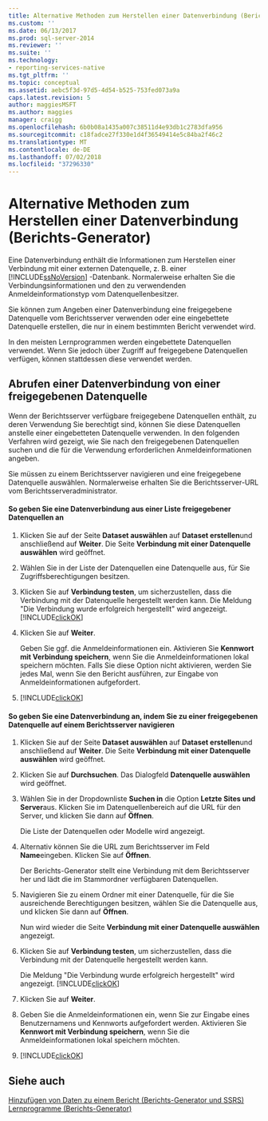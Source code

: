 ```yaml
---
title: Alternative Methoden zum Herstellen einer Datenverbindung (Berichts-Generator) | Microsoft-Dokumentation
ms.custom: ''
ms.date: 06/13/2017
ms.prod: sql-server-2014
ms.reviewer: ''
ms.suite: ''
ms.technology:
- reporting-services-native
ms.tgt_pltfrm: ''
ms.topic: conceptual
ms.assetid: aebc5f3d-97d5-4d54-b525-753fed073a9a
caps.latest.revision: 5
author: maggiesMSFT
ms.author: maggies
manager: craigg
ms.openlocfilehash: 6b0b08a1435a007c38511d4e93db1c2783dfa956
ms.sourcegitcommit: c18fadce27f330e1d4f36549414e5c84ba2f46c2
ms.translationtype: MT
ms.contentlocale: de-DE
ms.lasthandoff: 07/02/2018
ms.locfileid: "37296330"
---
```

# <a name="alternative-ways-to-get-a-data-connection-report-builder"></a>Alternative Methoden zum Herstellen einer Datenverbindung (Berichts-Generator)
  Eine Datenverbindung enthält die Informationen zum Herstellen einer Verbindung mit einer externen Datenquelle, z. B. einer [!INCLUDE[ssNoVersion](../includes/ssnoversion-md.md)] -Datenbank. Normalerweise erhalten Sie die Verbindungsinformationen und den zu verwendenden Anmeldeinformationstyp vom Datenquellenbesitzer.  
  
 Sie können zum Angeben einer Datenverbindung eine freigegebene Datenquelle vom Berichtsserver verwenden oder eine eingebettete Datenquelle erstellen, die nur in einem bestimmten Bericht verwendet wird.  
  
 In den meisten Lernprogrammen werden eingebettete Datenquellen verwendet. Wenn Sie jedoch über Zugriff auf freigegebene Datenquellen verfügen, können stattdessen diese verwendet werden.  
  
## <a name="getting-a-data-connection-from-a-shared-data-source"></a>Abrufen einer Datenverbindung von einer freigegebenen Datenquelle  
 Wenn der Berichtsserver verfügbare freigegebene Datenquellen enthält, zu deren Verwendung Sie berechtigt sind, können Sie diese Datenquellen anstelle einer eingebetteten Datenquelle verwenden. In den folgenden Verfahren wird gezeigt, wie Sie nach den freigegebenen Datenquellen suchen und die für die Verwendung erforderlichen Anmeldeinformationen angeben.  
  
 Sie müssen zu einem Berichtsserver navigieren und eine freigegebene Datenquelle auswählen. Normalerweise erhalten Sie die Berichtsserver-URL vom Berichtsserveradministrator.  
  
#### <a name="to-specify-a-data-connection-from-a-list-of-shared-data-sources"></a>So geben Sie eine Datenverbindung aus einer Liste freigegebener Datenquellen an  
  
1.  Klicken Sie auf der Seite **Dataset auswählen** auf **Dataset erstellen**und anschließend auf **Weiter**. Die Seite **Verbindung mit einer Datenquelle auswählen** wird geöffnet.  
  
2.  Wählen Sie in der Liste der Datenquellen eine Datenquelle aus, für Sie Zugriffsberechtigungen besitzen.  
  
3.  Klicken Sie auf **Verbindung testen**, um sicherzustellen, dass die Verbindung mit der Datenquelle hergestellt werden kann. Die Meldung "Die Verbindung wurde erfolgreich hergestellt" wird angezeigt. [!INCLUDE[clickOK](../includes/clickok-md.md)]  
  
4.  Klicken Sie auf **Weiter**.  
  
     Geben Sie ggf. die Anmeldeinformationen ein. Aktivieren Sie **Kennwort mit Verbindung speichern**, wenn Sie die Anmeldeinformationen lokal speichern möchten. Falls Sie diese Option nicht aktivieren, werden Sie jedes Mal, wenn Sie den Bericht ausführen, zur Eingabe von Anmeldeinformationen aufgefordert.  
  
5.  [!INCLUDE[clickOK](../includes/clickok-md.md)]  
  
#### <a name="to-specify-a-data-connection-by-browsing-to-a-shared-data-source-on-a-report-server"></a>So geben Sie eine Datenverbindung an, indem Sie zu einer freigegebenen Datenquelle auf einem Berichtsserver navigieren  
  
1.  Klicken Sie auf der Seite **Dataset auswählen** auf **Dataset erstellen**und anschließend auf **Weiter**. Die Seite **Verbindung mit einer Datenquelle auswählen** wird geöffnet.  
  
2.  Klicken Sie auf **Durchsuchen**. Das Dialogfeld **Datenquelle auswählen** wird geöffnet.  
  
3.  Wählen Sie in der Dropdownliste **Suchen in** die Option **Letzte Sites und Server**aus. Klicken Sie im Datenquellenbereich auf die URL für den Server, und klicken Sie dann auf **Öffnen**.  
  
     Die Liste der Datenquellen oder Modelle wird angezeigt.  
  
4.  Alternativ können Sie die URL zum Berichtsserver im Feld **Name**eingeben. Klicken Sie auf **Öffnen**.  
  
     Der Berichts-Generator stellt eine Verbindung mit dem Berichtsserver her und lädt die im Stammordner verfügbaren Datenquellen.  
  
5.  Navigieren Sie zu einem Ordner mit einer Datenquelle, für die Sie ausreichende Berechtigungen besitzen, wählen Sie die Datenquelle aus, und klicken Sie dann auf **Öffnen**.  
  
     Nun wird wieder die Seite **Verbindung mit einer Datenquelle auswählen** angezeigt.  
  
6.  Klicken Sie auf **Verbindung testen**, um sicherzustellen, dass die Verbindung mit der Datenquelle hergestellt werden kann.  
  
     Die Meldung "Die Verbindung wurde erfolgreich hergestellt" wird angezeigt. [!INCLUDE[clickOK](../includes/clickok-md.md)]  
  
7.  Klicken Sie auf **Weiter**.  
  
8.  Geben Sie die Anmeldeinformationen ein, wenn Sie zur Eingabe eines Benutzernamens und Kennworts aufgefordert werden. Aktivieren Sie **Kennwort mit Verbindung speichern**, wenn Sie die Anmeldeinformationen lokal speichern möchten.  
  
9. [!INCLUDE[clickOK](../includes/clickok-md.md)]  
  
## <a name="see-also"></a>Siehe auch  
 [Hinzufügen von Daten zu einem Bericht &#40;Berichts-Generator und SSRS&#41;](report-data/report-datasets-ssrs.md)   
 [Lernprogramme &#40;Berichts-Generator&#41;](report-builder-tutorials.md)  
  
  
